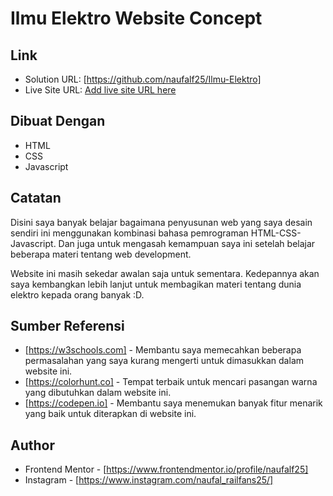 # Ilmu Elektro Website Concept

## Link

- Solution URL: [https://github.com/naufalf25/Ilmu-Elektro]
- Live Site URL: [Add live site URL here](https://your-live-site-url.com)

## Dibuat Dengan

- HTML
- CSS
- Javascript

## Catatan

Disini saya banyak belajar bagaimana penyusunan web yang saya desain sendiri ini menggunakan kombinasi bahasa pemrograman HTML-CSS-Javascript. Dan juga untuk mengasah kemampuan saya ini setelah belajar beberapa materi tentang web development.

Website ini masih sekedar awalan saja untuk sementara. Kedepannya akan saya kembangkan lebih lanjut untuk membagikan materi tentang dunia elektro kepada orang banyak :D.

## Sumber Referensi

- [https://w3schools.com] - Membantu saya memecahkan beberapa permasalahan yang saya kurang mengerti untuk dimasukkan dalam website ini.
- [https://colorhunt.co] - Tempat terbaik untuk mencari pasangan warna yang dibutuhkan dalam website ini.
- [https://codepen.io] - Membantu saya menemukan banyak fitur menarik yang baik untuk diterapkan di website ini.

## Author

- Frontend Mentor - [https://www.frontendmentor.io/profile/naufalf25]
- Instagram - [https://www.instagram.com/naufal_railfans25/]
